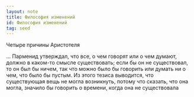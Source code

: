 ```yaml
---
layout: note
title: Философия изменений
id: Философия изменений
tag: seed
---
```


Четыре причины Аристотеля

...
Парменид утверждал, что все, о чем говорят или о чем думают, должно в каком-то смысле существовать; если бы он не существовал, то он был бы ничем, так что можно было бы говорить или думать ни о чем, что было бы пустым. Из этого тезиса выводится, что существующая вещь не могла возникнуть, потому что сказать, что она могла, значило бы говорить о времени, когда она не существовала

